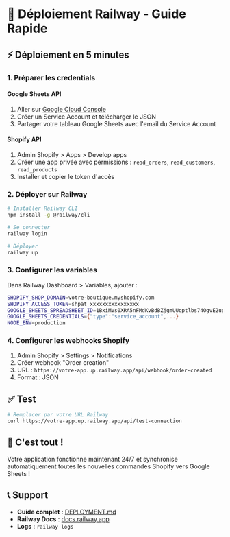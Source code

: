 # 🚀 Déploiement Railway - Guide Rapide

## ⚡ Déploiement en 5 minutes

### 1. Préparer les credentials

#### Google Sheets API
1. Aller sur [Google Cloud Console](https://console.cloud.google.com/)
2. Créer un Service Account et télécharger le JSON
3. Partager votre tableau Google Sheets avec l'email du Service Account

#### Shopify API
1. Admin Shopify > Apps > Develop apps
2. Créer une app privée avec permissions : `read_orders`, `read_customers`, `read_products`
3. Installer et copier le token d'accès

### 2. Déployer sur Railway

```bash
# Installer Railway CLI
npm install -g @railway/cli

# Se connecter
railway login

# Déployer
railway up
```

### 3. Configurer les variables

Dans Railway Dashboard > Variables, ajouter :

```bash
SHOPIFY_SHOP_DOMAIN=votre-boutique.myshopify.com
SHOPIFY_ACCESS_TOKEN=shpat_xxxxxxxxxxxxxxxx
GOOGLE_SHEETS_SPREADSHEET_ID=1BxiMVs0XRA5nFMdKvBdBZjgmUUqptlbs74OgvE2upms
GOOGLE_SHEETS_CREDENTIALS={"type":"service_account",...}
NODE_ENV=production
```

### 4. Configurer les webhooks Shopify

1. Admin Shopify > Settings > Notifications
2. Créer webhook "Order creation"
3. URL : `https://votre-app.up.railway.app/api/webhook/order-created`
4. Format : JSON

## ✅ Test

```bash
# Remplacer par votre URL Railway
curl https://votre-app.up.railway.app/api/test-connection
```

## 🎉 C'est tout !

Votre application fonctionne maintenant 24/7 et synchronise automatiquement toutes les nouvelles commandes Shopify vers Google Sheets !

## 📞 Support

- **Guide complet** : [DEPLOYMENT.md](./DEPLOYMENT.md)
- **Railway Docs** : [docs.railway.app](https://docs.railway.app)
- **Logs** : `railway logs`
